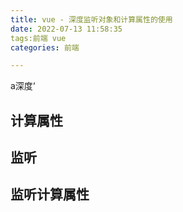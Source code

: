 ```yaml
---
title: vue - 深度监听对象和计算属性的使用
date: 2022-07-13 11:58:35
tags:前端 vue
categories: 前端

---
```


a深度‘

## 计算属性







## 监听







## 监听计算属性
